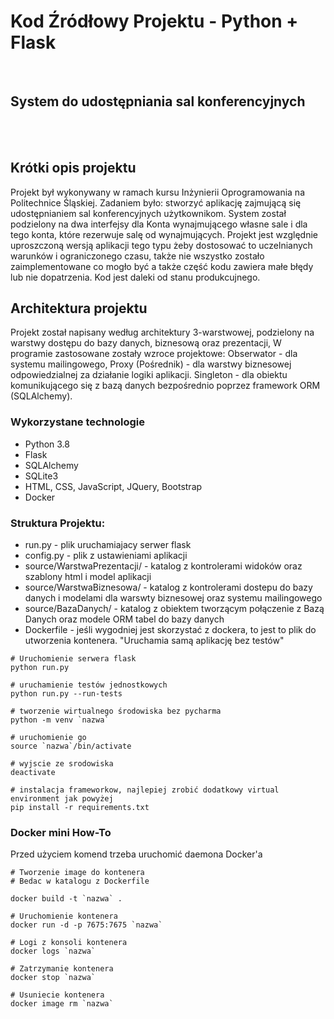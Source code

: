 # Kod Źródłowy Projektu - Python + Flask

<br>

## System do udostępniania sal konferencyjnych
<br><br>


## Krótki opis projektu

Projekt był wykonywany w ramach kursu Inżynierii Oprogramowania na Politechnice Śląskiej.
Zadaniem było: stworzyć aplikację zajmującą się udostępnianiem sal konferencyjnych użytkownikom.
System został podzielony na dwa interfejsy dla Konta wynajmującego własne sale i dla tego konta, które rezerwuje salę od wynajmujących.
Projekt jest względnie uproszczoną wersją aplikacji tego typu żeby dostosować to uczelnianych warunków i ograniczonego czasu, także
nie wszystko zostało zaimplementowane co mogło być a także część kodu zawiera małe błędy lub nie dopatrzenia. Kod jest daleki od stanu produkcujnego.

## Architektura projektu

Projekt został napisany według architektury 3-warstwowej, podzielony na warstwy dostępu do bazy danych, biznesową oraz prezentacji,
W programie zastosowane zostały wzroce projektowe: Obserwator - dla systemu mailingowego, Proxy (Pośrednik) - dla warstwy biznesowej odpowiedzialnej za działanie logiki aplikacji. Singleton - dla obiektu komunikującego się z bazą danych bezpośrednio poprzez framework ORM (SQLAlchemy). 

### Wykorzystane technologie
* Python 3.8
* Flask
* SQLAlchemy
* SQLite3
* HTML, CSS, JavaScript, JQuery, Bootstrap
* Docker

### Struktura Projektu:
* run.py - plik uruchamiajacy serwer flask
* config.py - plik z ustawieniami aplikacji
* source/WarstwaPrezentacji/ - katalog z kontrolerami widoków oraz szablony html i model aplikacji
* source/WarstwaBiznesowa/ - katalog z kontrolerami dostepu do bazy danych i modelami dla warswty biznesowej oraz systemu mailingowego
* source/BazaDanych/ - katalog z obiektem tworzącym połączenie z Bazą Danych oraz modele ORM tabel do bazy danych
* Dockerfile - jeśli wygodniej jest skorzystać z dockera, to jest to plik do utworzenia kontenera. "Uruchamia samą aplikację bez testów"

```commandline
# Uruchomienie serwera flask
python run.py

# uruchamienie testów jednostkowych
python run.py --run-tests 
```
```commandline
# tworzenie wirtualnego środowiska bez pycharma
python -m venv `nazwa`

# uruchomienie go
source `nazwa`/bin/activate

# wyjscie ze srodowiska
deactivate
```
```commandline
# instalacja frameworkow, najlepiej zrobić dodatkowy virtual environment jak powyżej
pip install -r requirements.txt 
```
### Docker mini How-To
Przed użyciem komend trzeba uruchomić daemona Docker'a
```commandline
# Tworzenie image do kontenera
# Bedac w katalogu z Dockerfile

docker build -t `nazwa` .
```
```commandline
# Uruchomienie kontenera
docker run -d -p 7675:7675 `nazwa`
```
```commandline
# Logi z konsoli kontenera
docker logs `nazwa`
```
```commandline
# Zatrzymanie kontenera
docker stop `nazwa`
```
```commandline
# Usuniecie kontenera
docker image rm `nazwa`
```
